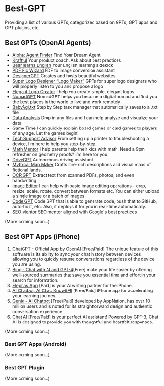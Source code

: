# Best-GPT
Providing a list of various GPTs, categorized based on GPTs, GPT apps and GPT plugins, etc.

## Best GPTs (OpenAI Agents)

- [Alpha: Agent Finder](https://chat.openai.com/g/g-K770puBb6-agent-finder-by-staf-ai-and-agentops-ai) Find Your Dream Agent
- [Kraftful](https://chat.openai.com/g/g-xTTbsqUyB-kraftful) Your product coach. Ask about best practices
- [Bear learns English](https://chat.openai.com/g/g-PiOxyaiBO-gou-xiong-xue-ying-yu) Your English learning sidekick
- [PDF Pic Wizard](https://chat.openai.com/g/g-chdkF9FKl-pdf-pic-wizard) PDF to image conversion assistant
- [DesignerGPT](https://chat.openai.com/g/g-2Eo3NxuS7-designergpt) Creates and hosts beautiful websites.
- [Super Logo Designer “Logo Maker”](https://chat.openai.com/g/g-nPanZDwQ5-suparogodezaina-rogozuo-rujun) GPTs for super logo designers who will properly listen to you and propose a logo 
- [Elegant Logo Creator](https://chat.openai.com/g/g-LGCrvDOW6-elegant-logo-creator) I help you create simple, elegant logos
- [NomadGPT](https://chat.openai.com/g/g-0k9rvxdJn-nomadgpt) NomadGPT helps you become a digital nomad and find you the best places in the world to live and work remotely 
- [BabyAgi.txt](https://chat.openai.com/g/g-lzbeEOr9Y-babeagi) Step by Step task manager that automatically saves to a .txt file
- [Data Analysis](https://chat.openai.com/g/g-HMNcP6w7d-data-analysis) Drop in any files and I can help analyze and visualize your data
- [Game Time](https://chat.openai.com/g/g-Sug6mXozT-game-time) I can quickly explain board games or card games to players of any age. Let the games begin!
- [Tech Support Advisor](https://chat.openai.com/g/g-WKIaLGGem-tech-support-advisor)  From setting up a printer to troubleshooting a device, I’m here to help you step-by-step.
- [Math Mentor](https://chat.openai.com/g/g-ENhijiiwK-math-mentor) I help parents help their kids with math. Need a 9pm refresher on geometry proofs? I’m here for you.
- [DriveGPT](https://chat.openai.com/g/g-tlmvuJngB-drivegpt) Autonomous driving assistant
- [Mythical Map Maker](https://chat.openai.com/g/g-MkBL5eWme-mythical-map-maker) Crafts lore-rich descriptions and visual maps of fictional lands.
- [OCR GPT](https://chat.openai.com/g/g-L29PpDmgg-ocr-gpt) Extract text from scanned PDFs, photos, and even handwriting.
- [Image Editor](https://chat.openai.com/g/g-WXEhiLIoP-image-editor) I can help with basic image editing operations - crop, resize, scale, rotate, convert between formats etc. You can either upload a single image or a batch of images
- [Code GPT](https://chat.openai.com/g/g-qd7UDCT6K-code-gpt) Code GPT that is able to generate code, push that to GitHub, auto-fix it, etc. Also, it deploys it for you in real-time automatically.
- [SEO Mentor](https://chat.openai.com/g/g-QqvewXqPt-seo-mentor) SEO mentor aligned with Google's best practices
    
(More coming soon...)

## Best GPT Apps (iPhone)

1. [ChatGPT - Official App by OpenAI](https://apps.apple.com/us/app/chatgpt/id6448311069) [Free/Paid] The unique feature of this software is its ability to sync your chat history between devices, allowing you to quickly resume conversations regardless of the device you are using.
2. [Bing - Chat with AI and GPT-4](https://apps.apple.com/us/app/bing-chat-with-ai-gpt-4/id345323231)[Free] make your life easier by offering well-sourced summaries that save you essential time and effort in your search for information.
3. [Elephas App](https://apps.apple.com/us/app/elephas-ai-writing-assistant/id6444680023)  [Paid] is your AI writing partner for the iPhone. 
4. [AI Chatbot, AI Chat: KnowitAll](https://apps.apple.com/us/app/ai-chatbot-ai-chat-knowitall/id6446508895) [Free/Paid] iPhone app for accelerating your learning journey.
5. [Genie - AI Chatbot](https://apps.apple.com/us/app/genie-ai-chatbot/id1658377526) [Free/Paid] developed by AppNation, has over 10 million users and is noted for its straightforward design and authentic conversation experience.
6. [Chat AI](https://apps.apple.com/us/app/chat-ai-chatbot-assistant-plus/id1665621226) [Free/Paid] is your perfect AI assistant! Powered by GPT-3, Chat AI is designed to provide you with thoughtful and heartfelt responses. 

(More coming soon...)

### Best GPT Apps (Android)

(More coming soon...)

### Best GPT Plugin

(More coming soon...)
